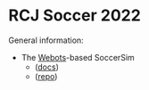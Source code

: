 # RCJ Soccer 2022

General information:

- The [Webots](https://cyberbotics.com/doc/guide/index)-based SoccerSim
  - ([docs](https://robocupjuniortc.github.io/rcj-soccer-sim/))
  - ([repo](https://github.com/RoboCupJuniorTC/rcj-soccer-sim))
